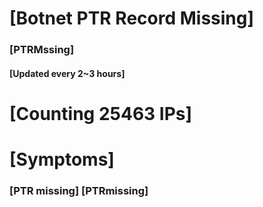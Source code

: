 # [Botnet PTR Record Missing]
### [PTRMssing]
#### [Updated every 2~3 hours]

# [Counting 25463 IPs]

# [Symptoms] 
###   [PTR missing] [PTRmissing]
